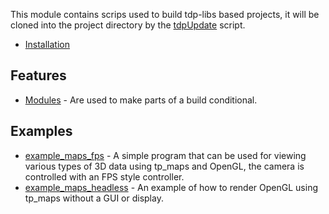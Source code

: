 This module contains scrips used to build tdp-libs based projects, it will be cloned into the project directory by the [tdpUpdate](https://github.com/tdp-libs/tdp_tools) script.

* [Installation](https://github.com/tdp-libs/tdp_build/blob/master/documentation/setup.md)

## Features
* [Modules](https://github.com/tdp-libs/tdp_build/blob/master/documentation/modules.md) - Are used to make parts of a build conditional.

## Examples

* [example_maps_fps](https://github.com/tdp-libs/example_maps_fps) - A simple program that can be used for viewing various types of 3D data using tp_maps and OpenGL, the camera is controlled with an FPS style controller.
* [example_maps_headless](https://github.com/tdp-libs/example_maps_headless) - An example of how to render OpenGL using tp_maps without a GUI or display.